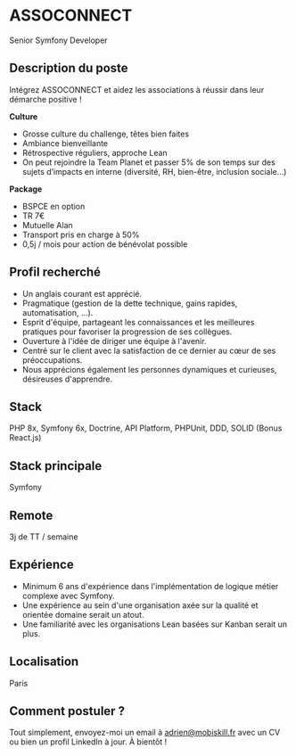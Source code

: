 # ASSOCONNECT
Senior Symfony Developer

## Description du poste
Intégrez ASSOCONNECT et aidez les associations à réussir dans leur démarche positive !

<b>Culture</b>
- Grosse culture du challenge, têtes bien faites
- Ambiance bienveillante
- Rétrospective réguliers, approche Lean
- On peut rejoindre la Team Planet et passer 5% de son temps sur des sujets d’impacts en interne (diversité, RH, bien-être, inclusion sociale…)

<b>Package</b>
- BSPCE en option
- TR 7€
- Mutuelle Alan
- Transport pris en charge à 50%
- 0,5j / mois pour action de bénévolat possible


## Profil recherché
- Un anglais courant est apprécié.
- Pragmatique (gestion de la dette technique, gains rapides, automatisation, …).
- Esprit d'équipe, partageant les connaissances et les meilleures pratiques pour favoriser la progression de ses collègues.
- Ouverture à l'idée de diriger une équipe à l'avenir.
- Centré sur le client avec la satisfaction de ce dernier au cœur de ses préoccupations.
- Nous apprécions également les personnes dynamiques et curieuses, désireuses d'apprendre.

## Stack
PHP 8x, Symfony 6x, Doctrine, API Platform, PHPUnit, DDD, SOLID (Bonus React.js)

## Stack principale
Symfony

## Remote
3j de TT / semaine

## Expérience
- Minimum 6 ans d'expérience dans l'implémentation de logique métier complexe avec Symfony.
- Une expérience au sein d'une organisation axée sur la qualité et orientée domaine serait un atout.
- Une familiarité avec les organisations Lean basées sur Kanban serait un plus.

## Localisation
Paris

## Comment postuler ?

Tout simplement, envoyez-moi un email à adrien@mobiskill.fr avec un CV ou bien un profil LinkedIn à jour. À bientôt !
